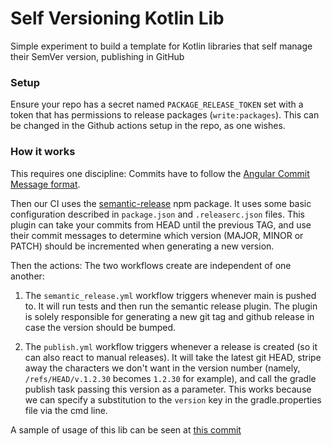 # Self Versioning Kotlin Lib

Simple experiment to build a template for Kotlin libraries that self manage their SemVer version, publishing in GitHub

### Setup

Ensure your repo has a secret named `PACKAGE_RELEASE_TOKEN` set with a token that has permissions to release packages (`write:packages`). This can be changed in the Github actions setup in the repo, as one wishes.

### How it works

This requires one discipline: Commits have to follow the [Angular Commit Message format](https://github.com/angular/angular/blob/master/CONTRIBUTING.md#-commit-message-format).

Then our CI uses the [semantic-release](https://github.com/semantic-release/semantic-release) npm package. It uses some basic configuration described in `package.json` and `.releaserc.json` files. This plugin can take your commits from HEAD until the previous TAG, and use their commit messages to determine which version (MAJOR, MINOR or PATCH) should be incremented when generating a new version. 

Then the actions: The two workflows create are independent of one another:

1. The `semantic_release.yml` workflow triggers whenever main is pushed to. It will run tests and then run the semantic release plugin. The plugin is solely responsible for generating a new git tag and github release in case the version should be bumped.

2. The `publish.yml` workflow triggers whenever a release is created (so it can also react to manual releases). It will take the latest git HEAD, stripe away the characters we don't want in the version number (namely, `/refs/HEAD/v.1.2.30` becomes `1.2.30` for example), and call the gradle publish task passing this version as a parameter. This works because we can specify a substitution to the `version` key in the gradle.properties file via the cmd line.

A sample of usage of this lib can be seen at [this commit](https://github.com/renatomrcosta/boot3-playground/commit/6569be221b157bd4256a82eb97414f59eec7e5cd)